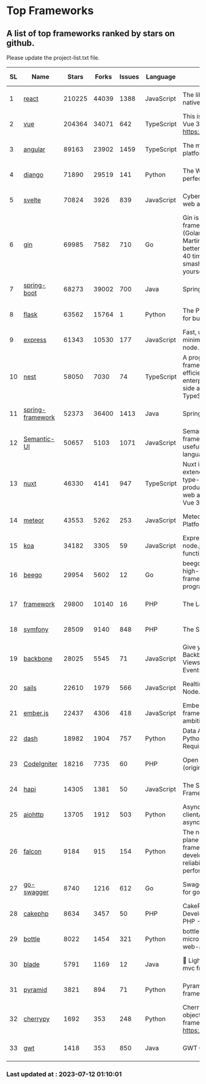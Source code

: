 # Top Frameworks
## A list of top frameworks ranked by stars on github.  
Please update the project-list.txt file.

| SL| Name  | Stars| Forks| Issues | Language | Description | Last Commit |
| --| ------| -----| ---- | ------ | -------- | ----------- | ----------- |
| 1 | [react](https://github.com/facebook/react) | 210225 | 44039 | 1388 | JavaScript | The library for web and native user interfaces | 2023-07-11 18:35:53 |
| 2 | [vue](https://github.com/vuejs/vue) | 204364 | 34071 | 642 | TypeScript | This is the repo for Vue 2. For Vue 3, go to https://github.com/vuejs/core | 2023-04-27 09:43:19 |
| 3 | [angular](https://github.com/angular/angular) | 89163 | 23902 | 1459 | TypeScript | The modern web developer’s platform | 2023-07-11 19:05:30 |
| 4 | [django](https://github.com/django/django) | 71890 | 29519 | 141 | Python | The Web framework for perfectionists with deadlines. | 2023-07-11 20:45:31 |
| 5 | [svelte](https://github.com/sveltejs/svelte) | 70824 | 3926 | 839 | JavaScript | Cybernetically enhanced web apps | 2023-07-11 20:04:42 |
| 6 | [gin](https://github.com/gin-gonic/gin) | 69985 | 7582 | 710 | Go | Gin is a HTTP web framework written in Go (Golang). It features a Martini-like API with much better performance -- up to 40 times faster. If you need smashing performance, get yourself some Gin. | 2023-06-05 01:52:39 |
| 7 | [spring-boot](https://github.com/spring-projects/spring-boot) | 68273 | 39002 | 700 | Java | Spring Boot | 2023-07-11 14:08:21 |
| 8 | [flask](https://github.com/pallets/flask) | 63562 | 15764 | 1 | Python | The Python micro framework for building web applications. | 2023-07-01 16:24:20 |
| 9 | [express](https://github.com/expressjs/express) | 61343 | 10530 | 177 | JavaScript | Fast, unopinionated, minimalist web framework for node. | 2023-05-16 01:53:48 |
| 10 | [nest](https://github.com/nestjs/nest) | 58050 | 7030 | 74 | TypeScript | A progressive Node.js framework for building efficient, scalable, and enterprise-grade server-side applications with TypeScript/JavaScript 🚀 | 2023-07-11 08:41:39 |
| 11 | [spring-framework](https://github.com/spring-projects/spring-framework) | 52373 | 36400 | 1413 | Java | Spring Framework | 2023-07-11 21:07:51 |
| 12 | [Semantic-UI](https://github.com/Semantic-Org/Semantic-UI) | 50657 | 5103 | 1071 | JavaScript | Semantic is a UI component framework based around useful principles from natural language. | 2023-01-11 17:05:32 |
| 13 | [nuxt](https://github.com/nuxt/nuxt) | 46330 | 4141 | 947 | TypeScript | Nuxt is an intuitive and extendable way to create type-safe, performant and production-grade full-stack web apps and websites with Vue 3. | 2023-07-11 08:41:59 |
| 14 | [meteor](https://github.com/meteor/meteor) | 43553 | 5262 | 253 | JavaScript | Meteor, the JavaScript App Platform | 2023-07-07 13:34:54 |
| 15 | [koa](https://github.com/koajs/koa) | 34182 | 3305 | 59 | JavaScript | Expressive middleware for node.js using ES2017 async functions | 2023-05-17 07:50:49 |
| 16 | [beego](https://github.com/beego/beego) | 29954 | 5602 | 12 | Go | beego is an open-source, high-performance web framework for the Go programming language. | 2023-07-10 13:50:44 |
| 17 | [framework](https://github.com/laravel/framework) | 29800 | 10140 | 16 | PHP | The Laravel Framework. | 2023-07-11 13:55:36 |
| 18 | [symfony](https://github.com/symfony/symfony) | 28509 | 9140 | 848 | PHP | The Symfony PHP framework | 2023-07-10 14:42:42 |
| 19 | [backbone](https://github.com/jashkenas/backbone) | 28025 | 5545 | 71 | JavaScript | Give your JS App some Backbone with Models, Views, Collections, and Events | 2023-01-04 11:09:21 |
| 20 | [sails](https://github.com/balderdashy/sails) | 22610 | 1979 | 566 | JavaScript | Realtime MVC Framework for Node.js | 2023-07-07 20:49:06 |
| 21 | [ember.js](https://github.com/emberjs/ember.js) | 22437 | 4306 | 418 | JavaScript | Ember.js - A JavaScript framework for creating ambitious web applications | 2023-07-11 14:08:46 |
| 22 | [dash](https://github.com/plotly/dash) | 18982 | 1904 | 757 | Python | Data Apps & Dashboards for Python. No JavaScript Required. | 2023-06-29 19:46:37 |
| 23 | [CodeIgniter](https://github.com/bcit-ci/CodeIgniter) | 18216 | 7735 | 60 | PHP | Open Source PHP Framework (originally from EllisLab) | 2023-04-07 17:57:13 |
| 24 | [hapi](https://github.com/hapijs/hapi) | 14305 | 1381 | 50 | JavaScript | The Simple, Secure Framework Developers Trust | 2023-04-24 22:09:20 |
| 25 | [aiohttp](https://github.com/aio-libs/aiohttp) | 13705 | 1912 | 503 | Python | Asynchronous HTTP client/server framework for asyncio and Python | 2023-07-09 13:16:56 |
| 26 | [falcon](https://github.com/falconry/falcon) | 9184 | 915 | 154 | Python | The no-magic web data plane API and microservices framework for Python developers, with a focus on reliability, correctness, and performance at scale. | 2023-07-08 08:44:38 |
| 27 | [go-swagger](https://github.com/go-swagger/go-swagger) | 8740 | 1216 | 612 | Go | Swagger 2.0 implementation for go | 2023-07-01 05:17:38 |
| 28 | [cakephp](https://github.com/cakephp/cakephp) | 8634 | 3457 | 50 | PHP | CakePHP: The Rapid Development Framework for PHP - Official Repository | 2023-07-08 07:51:28 |
| 29 | [bottle](https://github.com/bottlepy/bottle) | 8022 | 1454 | 321 | Python | bottle.py is a fast and simple micro-framework for python web-applications. | 2022-09-05 15:24:52 |
| 30 | [blade](https://github.com/lets-blade/blade) | 5791 | 1169 | 12 | Java | :rocket: Lightning fast and elegant mvc framework for Java8 | 2023-06-16 05:18:49 |
| 31 | [pyramid](https://github.com/Pylons/pyramid) | 3821 | 894 | 71 | Python | Pyramid - A Python web framework | 2023-05-11 06:49:29 |
| 32 | [cherrypy](https://github.com/cherrypy/cherrypy) | 1692 | 353 | 248 | Python | CherryPy is a pythonic, object-oriented HTTP framework.      https://cherrypy.dev | 2023-05-04 23:04:12 |
| 33 | [gwt](https://github.com/gwtproject/gwt) | 1418 | 353 | 850 | Java | GWT Open Source Project | 2023-07-03 13:48:40 |

### Last updated at : 2023-07-12 01:10:01
